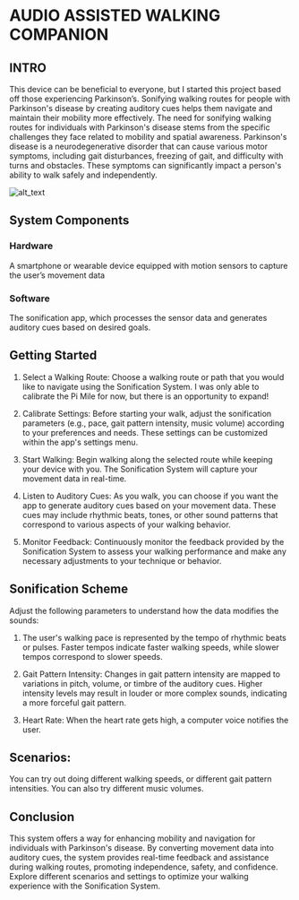# AUDIO ASSISTED WALKING COMPANION 
## INTRO
This device can be beneficial to everyone, but I started this project based off those experiencing Parkinson’s. Sonifying walking routes for people with Parkinson's disease by creating auditory cues helps them navigate and maintain their mobility more effectively. The need for sonifying walking routes for individuals with Parkinson's disease stems from the specific challenges they face related to mobility and spatial awareness. Parkinson's disease is a neurodegenerative disorder that can cause various motor symptoms, including gait disturbances, freezing of gait, and difficulty with turns and obstacles. These symptoms can significantly impact a person's ability to walk safely and independently.

![alt_text](https://github.com/jkall6/Pace-Tracker/blob/main/sim.png?raw=true)

## System Components
### Hardware
A smartphone or wearable device equipped with motion sensors to capture the user’s movement data 

### Software
The sonification app, which processes the sensor data and generates auditory cues based on desired goals. 

## Getting Started 
1. Select a Walking Route: Choose a walking route or path that you would like to navigate using the Sonification System. I was only able to calibrate the Pi Mile for now, but there is an opportunity to expand! 

2. Calibrate Settings: Before starting your walk, adjust the sonification parameters (e.g., pace, gait pattern intensity, music volume) according to your preferences and needs. These settings can be customized within the app's settings menu. 

3. Start Walking: Begin walking along the selected route while keeping your device with you. The Sonification System will capture your movement data in real-time. 

4. Listen to Auditory Cues: As you walk, you can choose if you want the app to generate auditory cues based on your movement data. These cues may include rhythmic beats, tones, or other sound patterns that correspond to various aspects of your walking behavior. 

5. Monitor Feedback: Continuously monitor the feedback provided by the Sonification System to assess your walking performance and make any necessary adjustments to your technique or behavior.

## Sonification Scheme
Adjust the following parameters to understand how the data modifies the sounds: 

1. The user's walking pace is represented by the tempo of rhythmic beats or pulses. Faster tempos indicate faster walking speeds, while slower tempos correspond to slower speeds. 

2. Gait Pattern Intensity: Changes in gait pattern intensity are mapped to variations in pitch, volume, or timbre of the auditory cues. Higher intensity levels may result in louder or more complex sounds, indicating a more forceful gait pattern. 

3. Heart Rate: When the heart rate gets high, a computer voice notifies the user.

## Scenarios:
You can try out doing different walking speeds, or different gait pattern intensities. You can also try different music volumes. 

## Conclusion
This system offers a way for enhancing mobility and navigation for individuals with Parkinson's disease. By converting movement data into auditory cues, the system provides real-time feedback and assistance during walking routes, promoting independence, safety, and confidence. Explore different scenarios and settings to optimize your walking experience with the Sonification System.
